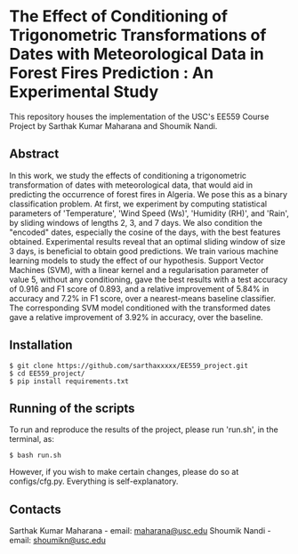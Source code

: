 # The Effect of Conditioning of Trigonometric Transformations of Dates with Meteorological Data in Forest Fires Prediction : An Experimental Study

This repository houses the implementation of the USC's EE559 Course Project by Sarthak Kumar Maharana and Shoumik Nandi.

## Abstract 
In this work, we study the effects of conditioning a trigonometric transformation of dates with meteorological data, that would aid in predicting 
the occurrence of forest fires in Algeria. We pose this as a binary classification problem. At first, we experiment by computing statistical 
parameters of 'Temperature', 'Wind Speed (Ws)', 'Humidity (RH)', and 'Rain', by sliding windows of lengths 2, 3, and 7 days. We also condition 
the "encoded" dates, especially the cosine of the days, with the best features obtained. Experimental results reveal that an optimal sliding window 
of size 3 days, is beneficial to obtain good predictions. We train various machine learning models to study the effect of our hypothesis. 
Support Vector Machines (SVM), with a linear kernel and a regularisation parameter of value 5, without any conditioning, gave the best results with 
a test accuracy of 0.916 and F1 score of 0.893, and a relative improvement of 5.84% in accuracy and 7.2% in F1 score, over a nearest-means 
baseline classifier. The corresponding SVM model conditioned with the transformed dates  gave a relative improvement of 3.92% in accuracy, 
over the baseline.

## Installation 
    $ git clone https://github.com/sarthaxxxxx/EE559_project.git
    $ cd EE559_project/
    $ pip install requirements.txt
    
## Running of the scripts
To run and reproduce the results of the project, please run 'run.sh', in the terminal, as:

    $ bash run.sh
    
 However, if you wish to make certain changes, please do so at configs/cfg.py. Everything is self-explanatory. 
 

 Contacts
 --------
 Sarthak Kumar Maharana - email: maharana@usc.edu
 Shoumik Nandi - email: shoumikn@usc.edu
 
 
